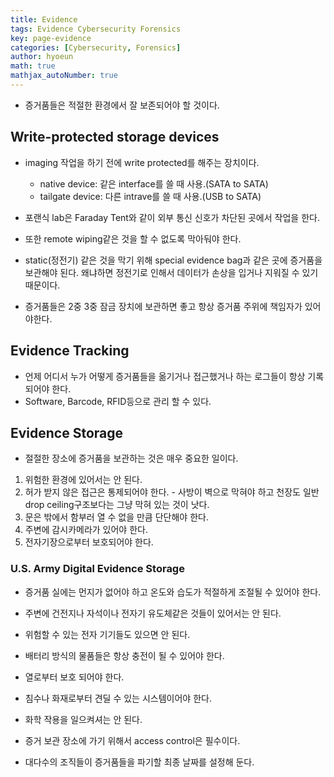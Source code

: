 ```yaml
---
title: Evidence
tags: Evidence Cybersecurity Forensics
key: page-evidence
categories: [Cybersecurity, Forensics]
author: hyoeun
math: true
mathjax_autoNumber: true
---
```


* 증거품들은 적절한 환경에서 잘 보존되어야 할 것이다.

## Write-protected storage devices
* imaging 작업을 하기 전에 write protected를 해주는 장치이다.
    * native device: 같은 interface를 쓸 때 사용.(SATA to SATA)
    * tailgate device: 다른 intrave를 쓸 때 사용.(USB to SATA)

* 포랜식 lab은 Faraday Tent와 같이 외부 통신 신호가 차단된 곳에서 작업을 한다.
* 또한 remote wiping같은 것을 할 수 없도록 막아둬야 한다.
* static(정전기) 같은 것을 막기 위해 special evidence bag과 같은 곳에 증거품을 보관해야 된다. 왜냐하면 정전기로 인해서 데이터가 손상을 입거나 지워질 수 있기 때문이다.
* 증거품들은 2중 3중 잠금 장치에 보관하면 좋고 항상 증거품 주위에 책임자가 있어야한다.

## Evidence Tracking
* 언제 어디서 누가 어떻게 증거품들을 옮기거나 접근했거나 하는 로그들이 항상 기록되어야 한다.
* Software, Barcode, RFID등으로 관리 할 수 있다.

## Evidence Storage
* 절절한 장소에 증거품을 보관하는 것은 매우 중요한 일이다.
1. 위험한 환경에 있어서는 안 된다.
1. 허가 받지 않은 접근은 통제되어야 한다. - 사방이 벽으로 막혀야 하고 천장도 일반 drop ceiling구조보다는 그냥 막혀 있는 것이 낫다.
1. 문은 밖에서 함부러 열 수 없을 만큼 단단해야 한다.
1. 주변에 감시카메라가 있어야 한다.
1. 전자기장으로부터 보호되어야 한다.

### U.S. Army Digital Evidence Storage 
* 증거품 실에는 먼지가 없어야 하고 온도와 습도가 적절하게 조절될 수 있어야 한다.
* 주변에 건전지나 자석이나 전자기 유도체같은 것들이 있어서는 안 된다.
* 위험할 수 있는 전자 기기들도 있으면 안 된다.
* 배터리 방식의 물품들은 항상 충전이 될 수 있어야 한다.
* 열로부터 보호 되어야 한다.
* 침수나 화재로부터 견딜 수 있는 시스템이어야 한다.
* 화학 작용을 일으켜셔는 안 된다.

* 증거 보관 장소에 가기 위해서 access control은 필수이다.
* 대다수의 조직들이 증거품들을 파기할 최종 날짜를 설정해 둔다.